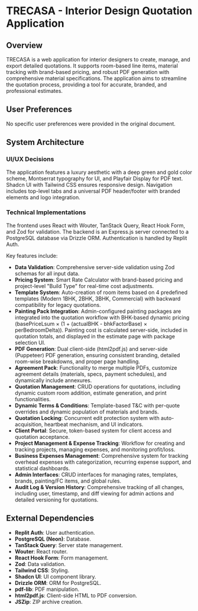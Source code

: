 # TRECASA - Interior Design Quotation Application

## Overview

TRECASA is a web application for interior designers to create, manage, and export detailed quotations. It supports room-based line items, material tracking with brand-based pricing, and robust PDF generation with comprehensive material specifications. The application aims to streamline the quotation process, providing a tool for accurate, branded, and professional estimates.

## User Preferences

No specific user preferences were provided in the original document.

## System Architecture

### UI/UX Decisions

The application features a luxury aesthetic with a deep green and gold color scheme, Montserrat typography for UI, and Playfair Display for PDF text. Shadcn UI with Tailwind CSS ensures responsive design. Navigation includes top-level tabs and a universal PDF header/footer with branded elements and logo integration.

### Technical Implementations

The frontend uses React with Wouter, TanStack Query, React Hook Form, and Zod for validation. The backend is an Express.js server connected to a PostgreSQL database via Drizzle ORM. Authentication is handled by Replit Auth.

Key features include:
- **Data Validation**: Comprehensive server-side validation using Zod schemas for all input data.
- **Pricing System**: Smart Rate Calculator with brand-based pricing and project-level "Build Type" for real-time cost adjustments.
- **Template System**: Auto-creation of room items based on 4 predefined templates (Modern 1BHK, 2BHK, 3BHK, Commercial) with backward compatibility for legacy quotations.
- **Painting Pack Integration**: Admin-configured painting packages are integrated into the quotation workflow with BHK-based dynamic pricing (basePriceLsum × (1 + (actualBHK - bhkFactorBase) × perBedroomDelta)). Painting cost is calculated server-side, included in quotation totals, and displayed in the estimate page with package selection UI.
- **PDF Generation**: Dual client-side (html2pdf.js) and server-side (Puppeteer) PDF generation, ensuring consistent branding, detailed room-wise breakdowns, and proper page handling.
- **Agreement Pack**: Functionality to merge multiple PDFs, customize agreement details (materials, specs, payment schedules), and dynamically include annexures.
- **Quotation Management**: CRUD operations for quotations, including dynamic custom room addition, estimate generation, and print functionalities.
- **Dynamic Terms & Conditions**: Template-based T&C with per-quote overrides and dynamic population of materials and brands.
- **Quotation Locking**: Concurrent edit protection system with auto-acquisition, heartbeat mechanism, and UI indicators.
- **Client Portal**: Secure, token-based system for client access and quotation acceptance.
- **Project Management & Expense Tracking**: Workflow for creating and tracking projects, managing expenses, and monitoring profit/loss.
- **Business Expenses Management**: Comprehensive system for tracking overhead expenses with categorization, recurring expense support, and statistical dashboards.
- **Admin Interfaces**: CRUD interfaces for managing rates, templates, brands, painting/FC items, and global rules.
- **Audit Log & Version History**: Comprehensive tracking of all changes, including user, timestamp, and diff viewing for admin actions and detailed versioning for quotations.

## External Dependencies

- **Replit Auth**: User authentication.
- **PostgreSQL (Neon)**: Database.
- **TanStack Query**: Server state management.
- **Wouter**: React router.
- **React Hook Form**: Form management.
- **Zod**: Data validation.
- **Tailwind CSS**: Styling.
- **Shadcn UI**: UI component library.
- **Drizzle ORM**: ORM for PostgreSQL.
- **pdf-lib**: PDF manipulation.
- **html2pdf.js**: Client-side HTML to PDF conversion.
- **JSZip**: ZIP archive creation.